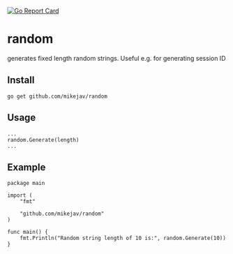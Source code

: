 [![Go Report Card](https://goreportcard.com/badge/github.com/mikejav/random)](https://goreportcard.com/report/github.com/mikejav/random)
# random
generates fixed length random strings. Useful e.g. for generating session ID

## Install
```shell
go get github.com/mikejav/random
```

## Usage
```golang
...
random.Generate(length)
...
```

## Example
```golang
package main

import (
	"fmt"

	"github.com/mikejav/random"
)

func main() {
	fmt.Println("Random string length of 10 is:", random.Generate(10))
}
```
